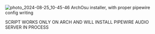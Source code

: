 ![photo_2024-08-25_10-45-46](https://github.com/user-attachments/assets/370da312-6079-498a-aa59-b298ae189063)
ArchOsu installer, with proper pipewire config writing

SCRIPT WORKS ONLY ON ARCH AND WILL INSTALL PIPEWIRE AUDIO SERVER IN PROCESS

